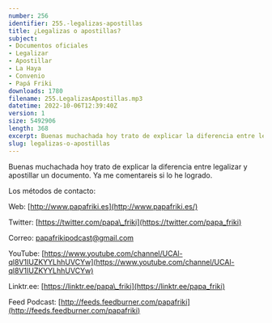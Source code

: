 ```yaml
---
number: 256
identifier: 255.-legalizas-apostillas
title: ¿Legalizas o apostillas?
subject:
- Documentos oficiales
- Legalizar
- Apostillar
- La Haya
- Convenio
- Papá Friki
downloads: 1780
filename: 255.LegalizasApostillas.mp3
datetime: 2022-10-06T12:39:40Z
version: 1
size: 5492906
length: 368
excerpt: Buenas muchachada hoy trato de explicar la diferencia entre legalizar y apostillar un documento. Ya me comentareis si lo he logrado.
slug: legalizas-o-apostillas
---
```

Buenas muchachada hoy trato de explicar la diferencia entre legalizar y apostillar un documento. Ya me comentareis si lo he logrado.

Los métodos de contacto:

Web: [http://www.papafriki.es](http://www.papafriki.es/)

Twitter: [https://twitter.com/papa\_friki](https://twitter.com/papa_friki)

Correo: [papafrikipodcast@gmail.com](https://archive.org/details/papafrikipodast@gmail.com)

YouTube: [https://www.youtube.com/channel/UCAl-ql8V1IUZKYYLhhUVCYw](https://www.youtube.com/channel/UCAl-ql8V1IUZKYYLhhUVCYw)

Linktr.ee: [https://linktr.ee/papa\_friki](https://linktr.ee/papa_friki)

Feed Podcast: [http://feeds.feedburner.com/papafriki](http://feeds.feedburner.com/papafriki)